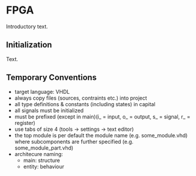 # FPGA
Introductory text.

## Initialization
Text.

## Temporary Conventions
- target language: VHDL
- always copy files (sources, contraints etc.) into project
- all type definitions & constants (including states) in capital
- all signals must be initialized
- must be prefixed (except in main)(i_ = input, o_ = output, s_ = signal, r_ = register)
- use tabs of size 4 (tools -> settings -> text editor)
- the top module is per default the module name (e.g. some_module.vhd) where subcomponents are further specified (e.g. some_module_part.vhd)
- architecure naming:
	- main:	structure
	- entity: behaviour
